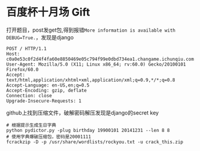 # 百度杯十月场 Gift
打开题目，post发get包,得到报错`More information is available with DEBUG=True.`，发现是django
```
POST / HTTP/1.1
Host: c0a0e53c0f2d4f4fa60e8850469e05c794f99e0dbd734ea1.changame.ichunqiu.com
User-Agent: Mozilla/5.0 (X11; Linux x86_64; rv:60.0) Gecko/20100101 Firefox/60.0
Accept: text/html,application/xhtml+xml,application/xml;q=0.9,*/*;q=0.8
Accept-Language: en-US,en;q=0.5
Accept-Encoding: gzip, deflate
Connection: close
Upgrade-Insecure-Requests: 1

```

github上找到压缩文件，破解密码解压发现是django的secret key

```
# 根据提示生成生日字典
python pydictor.py -plug birthday 19900101 20141231 --len 8 8
# 使用字典爆破压缩包，密码是20001111
fcrackzip -D -p /usr/share/wordlists/rockyou.txt -u crack_this.zip
```

